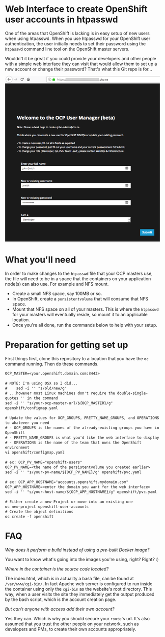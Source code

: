# Web Interface to create OpenShift user accounts in htpasswd

One of the areas that OpenShift is lacking is in easy setup of new users when using htpasswd.  When you use htpasswd for your 
OpenShift user authentication, the user initially needs to set their password using the `htpasswd` command line tool on the
OpenShift master servers.

Wouldn't it be great if you could provide your developers and other people with a simple web interface they can visit that
would allow them to set up a new account or change their password?  That's what this Git repo is for...

![OpenShift user account creation through a web interface](ocp-users.png)

# What you'll need

In order to make changes to the `htpasswd` file that your OCP masters use, the file will need to be in a space that the
containers on your application node(s) can also use.  For example and NFS mount.

- Create a small NFS space, say 100MB or so.
- In OpenShift, create a `persistentvolume` that will consume that NFS space.
- Mount that NFS space on all of your masters.  This is where the `htpasswd` for your masters will eventually reside, so mount it to an applicable location.
- Once you're all done, run the commands below to help with your setup.

# Preparation for getting set up

First things first, clone this repository to a location that you have the `oc` command running.  Then do these commands.

```
OCP_MASTER=<your.openshift.domain.com:8443>

# NOTE: I'm using OSX so I did...
#    sed -i '' "s/old/new/g"
# ...however most Linux machines don't require the double-single-quotes '' in the command
sed -i '' "s/your-ocp-master-url/${OCP_MASTER}/g" openshift/configmap.yaml

# Update the values for OCP_GROUPS, PRETTY_NAME_GROUPS, and OPERATIONS to whatever you need
# - OCP_GROUPS is the names of the already-existing groups you have in OpenShift
# - PRETTY_NAME_GROUPS is what you'd like the web interface to display
# - OPERATIONS is the name of the team that owns the OpenShift environment
vi openshift/configmap.yaml

# ex: OCP_PV_NAME="openshift-users"
OCP_PV_NAME=<the name of the persistentvolume you created earlier>
sed -i '' "s/your-pv-name/${OCP_PV_NAME}/g" openshift/pvc.yaml

# ex: OCP_APP_HOSTNAME="accounts.openshift.mydomain.com"
OCP_APP_HOSTNAME=<enter the domain you want for the web interface>
sed -i '' "s/your-host-name/${OCP_APP_HOSTNAME}/g" openshift/pvc.yaml

# Either create a new Project or move into an existing one
oc new-project openshift-user-accounts
# Create the object definitions
oc create -f openshift
```

# FAQ

_Why does it perform a build instead of using a pre-built Docker image?_

You want to know what's going into the images you're using, right?  Right? :)

_Where in the container is the source code located?_

The index.html, which is in actuality a bash file, can be found at `/var/www/cgi-bin/`.  In fact Apache web server is configured to run inside the
container using only the `cgi-bin` as the website's root directory.  This way, when a user visits the site they immediately get the output produced
by the bash script, which is the account creation page.

_But can't anyone with access add their own account?_

Yes they can.  Which is why you should secure your `route`'s url.  It's also assumed that you trust the other people on your network, such as
developers and PMs, to create their own accounts appropriately.

